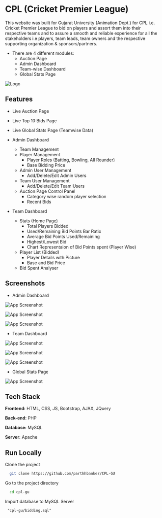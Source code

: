 
# CPL (Cricket Premier League)

This website was built for Gujarat University (Animation Dept.) for CPL i.e. Cricket Premier League to bid on players and assort them into their respective teams and to assure a smooth and reliable experience for all the stakeholders i.e players, team leads, team owners and the respective supporting organization & sponsors/partners.
 
- There are 4 different modules:
    - Auction Page
    - Admin Dashboard
    - Team-wise Dashboard
    - Global Stats Page



![Logo](https://github.com/parthhbanker/CPL-GU/assets/62717231/39ab390d-b135-446b-a313-cd1a8fde5b3b)


## Features

- Live Auction Page

- Live Top 10 Bids Page

- Live Global Stats Page (Teamwise Data)

- Admin Dashboard
    - Team Management
    - Player Management
        - Player Roles (Batting, Bowling, All Rounder)
        - Base Bidding Price
    - Admin User Management
        - Add/Delete/Edit Admin Users
    - Team User Management
        - Add/Delete/Edit Team Users
    - Auction Page Control Panel
        - Category wise random player selection
        - Recent Bids

- Team Dashboard
    - Stats (Home Page)
        - Total Players Bidded
        - Used/Remaining Bid Points Bar Ratio
        - Average Bid Points Used/Remaining
        - Highest/Lowest Bid
        - Chart Representaion of Bid Points spent (Player Wise)
    - Player List (Bidded)
        - Player Details with Picture
        - Base and Bid Price
    - Bid Spent Analyser

## Screenshots

- Admin Dashboard

![App Screenshot](https://github.com/parthhbanker/CPL-GU/assets/62717231/f85d50ec-267f-4e13-9730-5f83dbe7b2b0)

![App Screenshot](https://github.com/parthhbanker/CPL-GU/assets/62717231/ca83e52e-7fdd-4164-adc7-377da3bffe89)

![App Screenshot](https://github.com/parthhbanker/CPL-GU/assets/62717231/7bb77e72-7985-4aeb-ad6b-43ea281c7b7e)  


- Team Dashboard

![App Screenshot](https://github.com/parthhbanker/CPL-GU/assets/62717231/6d996d35-4e54-40b6-bd01-908c0b3326fc)

![App Screenshot](https://github.com/parthhbanker/CPL-GU/assets/62717231/6bb95f8a-6bc6-4f70-b918-88156f0989ee)

![App Screenshot](https://github.com/parthhbanker/CPL-GU/assets/62717231/847f14b4-8c63-42c7-acdd-866360679596)


- Global Stats Page

![App Screenshot](https://github.com/parthhbanker/CPL-GU/assets/62717231/7eed4bdf-de14-4291-a6cc-35748a46bf69)


## Tech Stack

**Frontend:** HTML, CSS, JS, Bootstrap, AJAX, JQuery

**Back-end:** PHP

**Database:** MySQL

**Server:** Apache


## Run Locally

Clone the project

```bash
  git clone https://github.com/parthhbanker/CPL-GU
```

Go to the project directory

```bash
  cd cpl-gu
```

Import database to MySQL Server

```
 "cpl-gu/bidding.sql"
```



